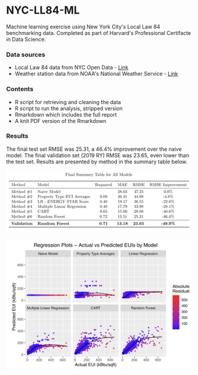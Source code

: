 # NYC-LL84-ML

Machine learning exercise using New York City's Local Law 84 benchmarking data. Completed as part of Harvard's Professional Certifacte in Data Science. 

### Data sources
- Local Law 84 data from NYC Open Data - [Link](https://opendata.cityofnewyork.us/)
- Weather station data from NOAA's National Weather Service - [Link](https://www.weather.gov/wrh/Climate?wfo=okx)

### Contents
- R script for retrieving and cleaning the data
- R script to run the analysis, stripped version
- Rmarkdown which includes the full report
- A knit PDF version of the Rmarkdown

### Results

The final test set RMSE was 25.31, a 46.4% improvement over the naive model. The final validation set (2019 RY) RMSE was 23.65, even lower than the test set. Results are presented by method in the summary table below. 

![Final Table](https://github.com/edenaxe/NYC-LL84-ML/blob/main/Images/Final%20RMSE%20Table.png)

![Final Plots](https://github.com/edenaxe/NYC-LL84-ML/blob/main/Images/Actual%20vs%20Predicted.png)

